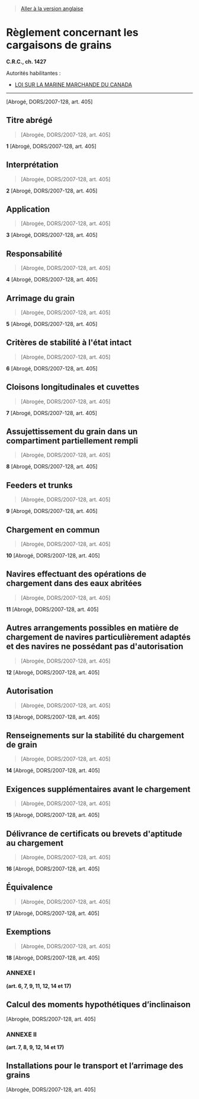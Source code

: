 > [Aller à la version anglaise](/en/Regulations/Consolidated%20Regulations%20of%20Canada/1401-1500/C.R.C.,%20c.%201427.md)

# Règlement concernant les cargaisons de grains

**C.R.C., ch. 1427**

Autorités habilitantes : 
- [LOI SUR LA MARINE MARCHANDE DU CANADA](/fr/Lois/Lois%20révisées%20du%20Canada/S/S-9.md)

----------


[Abrogé, DORS/2007-128, art. 405]



## Titre abrégé
> [Abrogée, DORS/2007-128, art. 405]



**1** [Abrogé, DORS/2007-128, art. 405]




## Interprétation
> [Abrogée, DORS/2007-128, art. 405]



**2** [Abrogé, DORS/2007-128, art. 405]




## Application
> [Abrogée, DORS/2007-128, art. 405]



**3** [Abrogé, DORS/2007-128, art. 405]




## Responsabilité
> [Abrogée, DORS/2007-128, art. 405]



**4** [Abrogé, DORS/2007-128, art. 405]




## Arrimage du grain
> [Abrogée, DORS/2007-128, art. 405]



**5** [Abrogé, DORS/2007-128, art. 405]




## Critères de stabilité à l'état intact
> [Abrogée, DORS/2007-128, art. 405]



**6** [Abrogé, DORS/2007-128, art. 405]




## Cloisons longitudinales et cuvettes
> [Abrogée, DORS/2007-128, art. 405]



**7** [Abrogé, DORS/2007-128, art. 405]




## Assujettissement du grain dans un compartiment partiellement rempli
> [Abrogée, DORS/2007-128, art. 405]



**8** [Abrogé, DORS/2007-128, art. 405]




## Feeders et trunks
> [Abrogée, DORS/2007-128, art. 405]



**9** [Abrogé, DORS/2007-128, art. 405]




## Chargement en commun
> [Abrogée, DORS/2007-128, art. 405]



**10** [Abrogé, DORS/2007-128, art. 405]




## Navires effectuant des opérations de chargement dans des eaux abritées
> [Abrogée, DORS/2007-128, art. 405]



**11** [Abrogé, DORS/2007-128, art. 405]




## Autres arrangements possibles en matière de chargement de navires particulièrement adaptés et des navires ne possédant pas d'autorisation
> [Abrogée, DORS/2007-128, art. 405]



**12** [Abrogé, DORS/2007-128, art. 405]




## Autorisation
> [Abrogée, DORS/2007-128, art. 405]



**13** [Abrogé, DORS/2007-128, art. 405]




## Renseignements sur la stabilité du chargement de grain
> [Abrogée, DORS/2007-128, art. 405]



**14** [Abrogé, DORS/2007-128, art. 405]




## Exigences supplémentaires avant le chargement
> [Abrogée, DORS/2007-128, art. 405]



**15** [Abrogé, DORS/2007-128, art. 405]




## Délivrance de certificats ou brevets d'aptitude au chargement
> [Abrogée, DORS/2007-128, art. 405]



**16** [Abrogé, DORS/2007-128, art. 405]




## Équivalence
> [Abrogée, DORS/2007-128, art. 405]



**17** [Abrogé, DORS/2007-128, art. 405]




## Exemptions
> [Abrogée, DORS/2007-128, art. 405]



**18** [Abrogé, DORS/2007-128, art. 405]




### **ANNEXE I** 
**(art. 6, 7, 9, 11, 12, 14 et 17)**
## Calcul des moments hypothétiques d’inclinaison
[Abrogée, DORS/2007-128, art. 405]




### **ANNEXE II** 
**(art. 7, 8, 9, 12, 14 et 17)**
## Installations pour le transport et l’arrimage des grains
[Abrogée, DORS/2007-128, art. 405]


